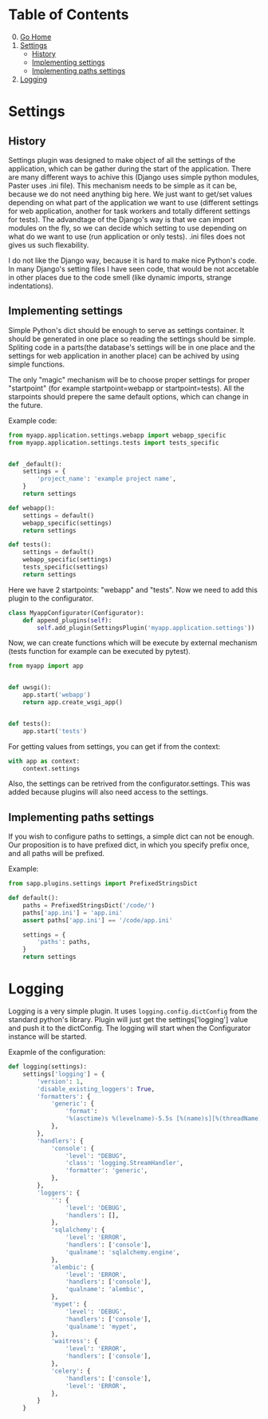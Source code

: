 # Table of Contents

0. [Go Home](../README.md)
1. [Settings](#settings)
    * [History](#history)
    * [Implementing settings](#implementing-settings)
    * [Implementing paths settings](#implementing-paths-settings)
2. [Logging](#logging)

# Settings

## History

Settings plugin was designed to make object of all the settings of the application,
which can be gather during the start of the application. There are many different
ways to achive this (Django uses simple python modules, Paster uses .ini file).
This mechanism needs to be simple as it can be, because we do not need anything
big here. We just want to get/set values depending on what part of the application
we want to use (different settings for web application, another for task workers
and totally different settings for tests). The advandtage of the Django's way
is that we can import modules on the fly, so we can decide which setting to use
depending on what do we want to use (run application or only tests). .ini files
does not gives us such flexability.

I do not like the Django way, because it is hard to make nice Python's code. In
many Django's setting files I have seen code, that would be not accetable in
other places due to the code smell (like dynamic imports, strange indentations).

## Implementing settings

Simple Python's dict should be enough to serve as settings container. It should
be generated in one place so reading the settings should be simple. Spliting code
in a parts(the database's settings will be in one place and the settings for web
application in another place) can be achived by using simple functions.

The only "magic" mechanism will be to choose proper settings for proper
"startpoint" (for example startpoint=webapp or startpoint=tests). All the
starpoints should prepere the same default options, which can change in the
future.

Example code:

```python
from myapp.application.settings.webapp import webapp_specific
from myapp.application.settings.tests import tests_specific


def _default():
    settings = {
        'project_name': 'example project name',
    }
    return settings

def webapp():
    settings = default()
    webapp_specific(settings)
    return settings

def tests():
    settings = default()
    webapp_specific(settings)
    tests_specific(settings)
    return settings
```

Here we have 2 startpoints: "webapp" and "tests". Now we need to add this plugin
to the configurator.

```python
class MyappConfigurator(Configurator):
    def append_plugins(self):
        self.add_plugin(SettingsPlugin('myapp.application.settings'))
```

Now, we can create functions which will be execute by external mechanism (tests
function for example can be executed by pytest).

```python
from myapp import app


def uwsgi():
    app.start('webapp')
    return app.create_wsgi_app()


def tests():
    app.start('tests')
```

For getting values from settings, you can get if from the context:

```python
with app as context:
    context.settings
```

Also, the settings can be retrived from the configurator.settings. This was
added because plugins will also need access to the settings.

## Implementing paths settings

If you wish to configure paths to settings, a simple dict can not be enough.
Our proposition is to have prefixed dict, in which you specify prefix once,
and all paths will be prefixed.

Example:

```python
from sapp.plugins.settings import PrefixedStringsDict

def default():
    paths = PrefixedStringsDict('/code/')
    paths['app.ini'] = 'app.ini'
    assert paths['app.ini'] == '/code/app.ini'

    settings = {
        'paths': paths,
    }
    return settings
```

# Logging

Logging is a very simple plugin. It uses `logging.config.dictConfig` from the
standard python's library. Plugin will just get the settings['logging'] value
and push it to the dictConfig. The logging will start when the Configurator
instance will be started.

Exapmle of the configuration:
```python
def logging(settings):
    settings['logging'] = {
        'version': 1,
        'disable_existing_loggers': True,
        'formatters': {
            'generic': {
                'format':
                '%(asctime)s %(levelname)-5.5s [%(name)s][%(threadName)s] %(message)s',
            },
        },
        'handlers': {
            'console': {
                'level': "DEBUG",
                'class': 'logging.StreamHandler',
                'formatter': 'generic',
            },
        },
        'loggers': {
            '': {
                'level': 'DEBUG',
                'handlers': [],
            },
            'sqlalchemy': {
                'level': 'ERROR',
                'handlers': ['console'],
                'qualname': 'sqlalchemy.engine',
            },
            'alembic': {
                'level': 'ERROR',
                'handlers': ['console'],
                'qualname': 'alembic',
            },
            'mypet': {
                'level': 'DEBUG',
                'handlers': ['console'],
                'qualname': 'mypet',
            },
            'waitress': {
                'level': 'ERROR',
                'handlers': ['console'],
            },
            'celery': {
                'handlers': ['console'],
                'level': 'ERROR',
            },
        }
    }
```
